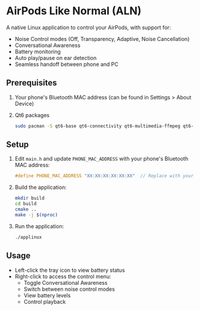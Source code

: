 # AirPods Like Normal (ALN)

A native Linux application to control your AirPods, with support for:

- Noise Control modes (Off, Transparency, Adaptive, Noise Cancellation)
- Conversational Awareness
- Battery monitoring
- Auto play/pause on ear detection
- Seamless handoff between phone and PC

## Prerequisites

1. Your phone's Bluetooth MAC address (can be found in Settings > About Device)
2. Qt6 packages

   ```bash
   sudo pacman -S qt6-base qt6-connectivity qt6-multimedia-ffmpeg qt6-multimedia # Arch Linux / EndeavourOS
   ```

## Setup

1. Edit `main.h` and update `PHONE_MAC_ADDRESS` with your phone's Bluetooth MAC address:

   ```cpp
   #define PHONE_MAC_ADDRESS "XX:XX:XX:XX:XX:XX"  // Replace with your phone's MAC
   ```

2. Build the application:

   ```bash
   mkdir build
   cd build
   cmake ..
   make -j $(nproc)
   ```

3. Run the application:

   ```bash
   ./applinux
   ```

## Usage

- Left-click the tray icon to view battery status
- Right-click to access the control menu:
  - Toggle Conversational Awareness
  - Switch between noise control modes
  - View battery levels
  - Control playback
